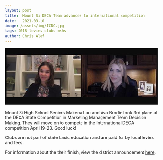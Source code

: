 ```yaml
---
layout: post
title:  Mount Si DECA Team advances to international competition
date:   2021-03-10
image: /assets/img/ICDC.jpg
tags: 2018-levies clubs mshs
author: Chris Alef
---
```

![Makena Lau and Ava Brodie](/assets/img/ICDC.jpg)

Mount Si High School Seniors Makena Lau and Ava Brodie took 3rd place at the DECA State Competition in Marketing Management Team Decision Making. They will move on to compete in the International DECA competition April 19-23. Good luck!

Clubs are not part of state basic education and are paid for by local levies and fees.

For information about the their finish, view the district announcement [here](https://www.svsd410.org/site/default.aspx?PageType=3&DomainID=4&ModuleInstanceID=39&ViewID=6446EE88-D30C-497E-9316-3F8874B3E108&RenderLoc=0&FlexDataID=28206&PageID=1).
